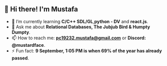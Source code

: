 ## 👋 Hi there! I'm Mustafa

- 🌱 I’m currently learning **C/C++ SDL/GL**,**python - DV** and **react.js**.
- 💬 Ask me about **Relational Databases, The Jubjub Bird & Humpty Dumpty**.
- 📫 How to reach me: **pc19232.mustafa@gmail.com** or **Discord: @mustardface**.
- ⚡ Fun fact: **9 September, 1:05 PM is when 69% of the year has already passed**.
